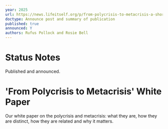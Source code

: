 ```yaml
---
year: 2025
url: https://news.lifeitself.org/p/from-polycrisis-to-metacrisis-a-short
doctype: Announce post and summary of publication
published: true
announced: Y
authors: Rufus Pollock and Rosie Bell
---
```


# Status Notes

Published and announced. 

# 'From Polycrisis to Metacrisis' White Paper

 Our white paper on the polycrisis and metacrisis: what they are, how they are distinct, how they are related and why it matters.